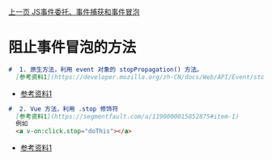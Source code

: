 [上一页 JS事件委托、事件捕获和事件冒泡](JS事件委托、事件捕获和事件冒泡.md)

# 阻止事件冒泡的方法
``` md
#  1. 原生方法，利用 event 对象的 stopPropagation() 方法。
  [参考资料1](https://developer.mozilla.org/zh-CN/docs/Web/API/Event/stopPropagation)
```
-  [参考资料1](https://developer.mozilla.org/zh-CN/docs/Web/API/Event/stopPropagation)

``` md
#  2. Vue 方法，利用 .stop 修饰符
  [参考资料1](https://segmentfault.com/a/1190000015852875#item-1)
  例如
  <a v-on:click.stop="doThis"></a>
```
-  [参考资料1](https://segmentfault.com/a/1190000015852875#item-1)